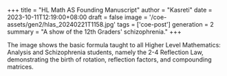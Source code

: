 +++
title = "HL Math AS Founding Manuscript"
author = "Kasreti"
date = 2023-10-11T12:19:00+08:00
draft = false
image = '/coe-assets/gen2/hlas_20240221T1158.jpg'
tags = ['coe-post']
generation = 2
summary = "A show of the 12th Graders' schizophrenia."
+++

The image shows the basic formula taught to all Higher Level Mathematics: Analysis and Schizophrenia students, namely the
2-4 Reflection Law, demonstrating the birth of rotation, reflection factors, and compounding matrices.